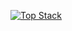 


[![Top Stack](https://widget.realdeveloper.pro/api/top?stack=Java,Vue.js,JavaScript)](https://github.com/ouroboros-t)

<!---
[![Badge](https://widget.realdeveloper.pro/api/badge?title=Languages&badges=JavaScript,Vue.js,Java)](https://github.com/ouroboros-t)
--->



<!---
ouroboros-t/ouroboros-t is a ✨ special ✨ repository because its `README.md` (this file) appears on your GitHub profile.
You can click the Preview link to take a look at your changes.
--->
